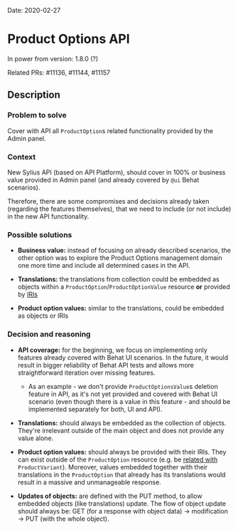 Date: 2020-02-27

# Product Options API

In power from version: 1.8.0 (?)

Related PRs: #11136, #11144, #11157

## Description

### Problem to solve

Cover with API all `ProductOption`s related functionality provided by the Admin panel. 

### Context

New Sylius API (based on API Platform), should cover in 100% or business value provided in Admin panel (and already covered
by `@ui` Behat scenarios).

Therefore, there are some compromises and decisions already taken (regarding the features themselves), that we need to include
(or not include) in the new API functionality.

### Possible solutions

- **Business value:** instead of focusing on already described scenarios, the other option was to explore the Product
   Options management domain one more time and include all determined cases in the API.

- **Translations:** the translations from collection could be embedded as objects within a `ProductOption`/`ProductOptionValue`
  resource **or** provided by [IRIs](https://en.wikipedia.org/wiki/Internationalized_Resource_Identifier)
  
- **Product option values:** similar to the translations, could be embedded as objects or IRIs   

### Decision and reasoning

- **API coverage:** for the beginning, we focus on implementing only features already covered with Behat UI scenarios.
  In the future, it would result in bigger reliability of Behat API tests and allows more straightforward iteration over missing features.
  
  - As an example - we don't provide `ProductOptionsValue`s deletion feature in API, as it's not yet provided and
    covered with Behat UI scenario (even though there is a value in this feature - and should be implemented separately for both, UI and API).
  
- **Translations:** should always be embedded as the collection of objects. They're irrelevant outside of the main object
  and does not provide any value alone.
  
- **Product option values:** should always be provided with their IRIs. They can exist outside of the `ProductOption` resource
  (e.g. be [related with](https://github.com/Sylius/Sylius/blob/master/src/Sylius/Component/Product/Model/ProductVariant.php#L44) `ProductVariant`).
  Moreover, values embedded together with their translations in the `ProductOption` that already has its translations would
  result in a massive and unmanageable response.
  
- **Updates of objects:** are defined with the PUT method, to allow embedded objects (like translations) update.
  The flow of object update should always be: GET (for a response with object data) -> modification -> PUT (with the whole object).
